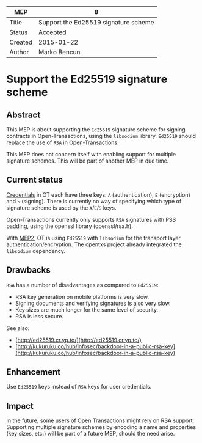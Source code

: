 MEP | 8
--- | ---
Title | Support the Ed25519 signature scheme
Status | Accepted
Created | 2015-01-22
Author | Marko Bencun

# Support the Ed25519 signature scheme

## Abstract

This MEP is about supporting the `Ed25519` signature scheme for signing contracts in Open-Transactions, using the `libsodium` library.
`Ed25519` should replace the use of `RSA` in Open-Transactions.

This MEP does not concern itself with enabling support for multiple signature schemes. This will be part of another MEP in due time.

## Current status

[Credentials](../doctypes/credentials.md) in OT each have three keys: `A` (authentication), `E` (encryption) and `S` (signing).
There is currently no way of specifying which type of signature scheme is used by the `A`/`E`/`S` keys.

Open-Transactions currently only supports `RSA` signatures with PSS padding, using the openssl library (openssl/rsa.h).

With [MEP2](mep-002.md), OT is using `Ed25519` with `libsodium` for the transport layer authentication/encryption. The opentxs project already
integrated the `libsodium` dependency.

## Drawbacks

`RSA` has a number of disadvantages as compared to `Ed25519`:
  * RSA key generation on mobile platforms is very slow.
  * Signing documents and verifying signatures is also very slow.
  * Key sizes are much longer for the same level of security.
  * RSA is less secure.

See also:

* [http://ed25519.cr.yp.to/](http://ed25519.cr.yp.to/)
* [http://kukuruku.co/hub/infosec/backdoor-in-a-public-rsa-key](http://kukuruku.co/hub/infosec/backdoor-in-a-public-rsa-key)

## Enhancement

Use `Ed25519` keys instead of `RSA` keys for user credentials.

## Impact

In the future, some users of Open Transactions might rely on RSA support. Supporting multiple signature schemes
by encoding a name and properties (key sizes, etc.) will be part of a future MEP, should the need arise.
